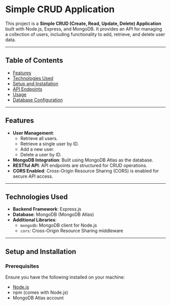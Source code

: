 # Simple CRUD Application

This project is a **Simple CRUD (Create, Read, Update, Delete) Application** built with Node.js, Express, and MongoDB. It provides an API for managing a collection of users, including functionality to add, retrieve, and delete user data. 

---

## Table of Contents
- [Features](#features)
- [Technologies Used](#technologies-used)
- [Setup and Installation](#setup-and-installation)
- [API Endpoints](#api-endpoints)
- [Usage](#usage)
- [Database Configuration](#database-configuration)


---

## Features
- **User Management**:
  - Retrieve all users.
  - Retrieve a single user by ID.
  - Add a new user.
  - Delete a user by ID.
- **MongoDB Integration**: Built using MongoDB Atlas as the database.
- **RESTful API**: API endpoints are structured for CRUD operations.
- **CORS Enabled**: Cross-Origin Resource Sharing (CORS) is enabled for secure API access.

---

## Technologies Used
- **Backend Framework**: Express.js
- **Database**: MongoDB (MongoDB Atlas)
- **Additional Libraries**:
  - `mongodb`: MongoDB client for Node.js
  - `cors`: Cross-Origin Resource Sharing middleware

---

## Setup and Installation

### Prerequisites
Ensure you have the following installed on your machine:
- [Node.js](https://nodejs.org/)
- npm (comes with Node.js)
- MongoDB Atlas account

